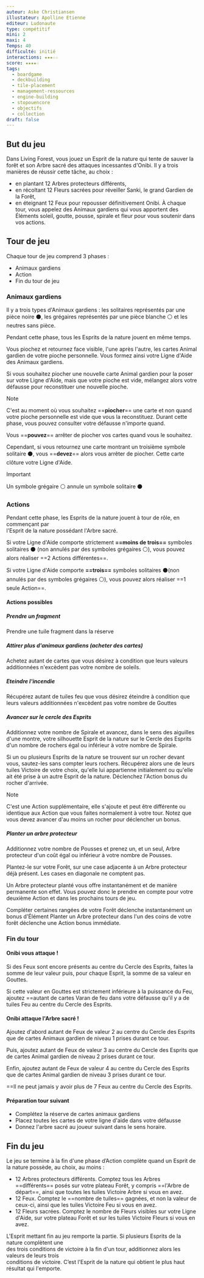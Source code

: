 ```yaml
---
auteur: Aske Christiansen
illustateur: Apolline Etienne
editeur: Ludonaute
type: compétitif
mini: 2
maxi: 4
Temps: 40
difficulté: initié
interactions: ★★★☆☆
score: ★★★★☆
tags:
  - boardgame
  - deckbuilding
  - tile-placement
  - management-ressources
  - engine-building
  - stopouencore
  - objectifs
  - collection
draft: false
---
```


## But du jeu
Dans Living Forest, vous jouez un Esprit de la nature qui tente de sauver la forêt et son Arbre sacré des attaques incessantes d'Onibi. Il y a trois manières de réussir cette tâche, au choix :
- en plantant 12 Arbres protecteurs différents,
- en récoltant 12 Fleurs sacrées pour réveiller Sanki, le grand Gardien de la Forêt,
- en éteignant 12 Feux pour repousser définitivement Onibi.
À chaque tour, vous appelez des Animaux gardiens qui vous apportent des Éléments soleil, goutte, pousse, spirale et fleur pour vous soutenir dans vos actions.

## Tour de jeu
Chaque tour de jeu comprend 3 phases :
- Animaux gardiens
- Action
- Fin du tour de jeu

### Animaux gardiens
Il y a trois types d'Animaux gardiens : les solitaires représentés par une pièce noire ⚫, les grégaires représentés par une pièce blanche ⚪ et les neutres sans pièce.

Pendant cette phase, tous les Esprits de la nature jouent en même temps.

Vous piochez et retournez face visible, l'une après l'autre, les cartes Animal gardien de votre pioche personnelle. Vous formez ainsi votre Ligne d'Aide des Animaux gardiens.

Si vous souhaitez piocher une nouvelle carte Animal gardien pour la poser sur votre Ligne d'Aide, mais que votre pioche est vide, mélangez alors votre défausse pour reconstituer une nouvelle pioche.

>[!Note]
C'est au moment où vous souhaitez ==**piocher**== une carte et non quand votre pioche personnelle est vide que vous la reconstituez.
Durant cette phase, vous pouvez consulter votre défausse n'importe quand.

Vous ==**pouvez**== arrêter de piocher vos cartes quand vous le souhaitez.

Cependant, si vous retournez une carte montrant un troisième symbole solitaire ⚫, vous ==**devez**== alors vous arrêter de piocher. Cette carte clôture votre Ligne d'Aide.

>[!important] 
>Un symbole grégaire ⚪ annule un symbole solitaire ⚫

### Actions
Pendant cette phase, les Esprits de la nature jouent à tour de rôle, en commençant par  
l'Esprit de la nature possédant l'Arbre sacré.

Si votre Ligne d'Aide comporte strictement **==moins de trois==** symboles solitaires ⚫ (non annulés par des symboles grégaires ⚪), vous pouvez alors réaliser ==2 Actions différentes==.

Si votre Ligne d'Aide comporte **==trois==** symboles solitaires ⚫(non annulés par des symboles grégaires ⚪), vous pouvez alors réaliser ==1 seule Action==.

#### Actions possibles
##### Prendre un fragment
Prendre une tuile fragment dans la réserve
##### Attirer plus d'animaux gardiens (acheter des cartes)
Achetez autant de cartes que vous désirez à condition que leurs valeurs additionnées n'excèdent pas votre nombre de soleils.
##### Eteindre l'incendie
Récupérez autant de tuiles feu que vous désirez éteindre à condition que leurs valeurs additionnées n'excèdent pas votre nombre de Gouttes
##### Avancer sur le cercle des Esprits
Additionnez votre nombre de Spirale et avancez, dans le sens des aiguilles d'une montre, votre silhouette Esprit de la nature sur le Cercle des Esprits d'un nombre de rochers égal ou inférieur à votre nombre de Spirale.  

Si un ou plusieurs Esprits de la nature se trouvent sur un rocher devant vous, sautez-les sans compter leurs rochers. Récupérez alors une de leurs tuiles Victoire de votre choix, qu'elle lui appartienne initialement ou qu'elle ait été prise à un autre Esprit de la nature.
Déclenchez l'Action bonus du rocher d'arrivée.  

>[!Note] 
>C'est une Action supplémentaire, elle s'ajoute et peut être différente ou identique aux Action que vous faites normalement à votre tour. Notez que vous devez avancer d'au moins un rocher pour déclencher un bonus.


##### Planter un arbre protecteur
Additionnez votre nombre de Pousses et prenez un, et un seul, Arbre protecteur d'un coût égal ou inférieur à votre nombre de Pousses.  

Plantez-le sur votre Forêt, sur une case adjacente à un Arbre protecteur déjà présent. Les cases en diagonale ne comptent pas.

Un Arbre protecteur planté vous offre instantanément et de manière permanente son effet. Vous pouvez donc le prendre en compte pour votre deuxième Action et dans les prochains tours de jeu.

Compléter certaines rangées de votre Forêt déclenche instantanément un bonus d'Élément
Planter un Arbre protecteur dans l'un des coins de votre forêt déclenche une Action bonus immédiate.


### Fin du tour
#### Onibi vous attaque !
Si des Feux sont encore présents au centre du Cercle des Esprits, faites la somme de leur valeur puis, pour chaque Esprit, la somme de sa valeur en Gouttes.  

Si cette valeur en Gouttes est strictement inférieure à la puissance du Feu, ajoutez ==autant de cartes Varan de feu dans votre défausse qu'il y a de tuiles Feu au centre du Cercle des Esprits.

#### Onibi attaque l'Arbre sacré !
Ajoutez d'abord autant de Feux de valeur 2 au centre du Cercle des Esprits que de cartes Animaux gardien de niveau 1 prises durant ce tour.  

Puis, ajoutez autant de Feux de valeur 3 au centre du Cercle des Esprits que de cartes Animal gardien de niveau 2 prises durant ce tour.  

Enfin, ajoutez autant de Feux de valeur 4 au centre du Cercle des Esprits que de cartes Animal gardien de niveau 3 prises durant ce tour.  

==Il ne peut jamais y avoir plus de 7 Feux au centre du Cercle des Esprits.

#### Préparation tour suivant
- Complétez la réserve de cartes animaux gardiens
- Placez toutes les cartes de votre ligne d'aide dans votre défausse
- Donnez l'arbre sacré au joueur suivant dans le sens horaire.

## Fin du jeu
Le jeu se termine à la fin d'une phase d’Action complète quand un Esprit de la nature possède, au choix, au moins :

- 12 Arbres protecteurs différents. Comptez tous les Arbres ==différents== posés sur votre plateau Forêt, y compris ==l'Arbre de départ==, ainsi que toutes les tuiles Victoire Arbre si vous en avez.  
- 12 Feux. Comptez le ==nombre de tuiles== gagnées, et non la valeur de ceux-ci, ainsi que les tuiles Victoire Feu si vous en avez.  
- 12 Fleurs sacrées. Comptez le nombre de Fleurs visibles sur votre Ligne d'Aide, sur votre plateau Forêt et sur les tuiles Victoire Fleurs si vous en avez.

L'Esprit mettant fin au jeu remporte la partie. Si plusieurs Esprits de la nature complètent une  
des trois conditions de victoire à la fin d'un tour, additionnez alors les valeurs de leurs trois  
conditions de victoire. C’est l'Esprit de la nature qui obtient le plus haut résultat qui l'emporte.
